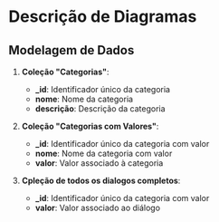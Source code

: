 # Descrição de Diagramas

## Modelagem de Dados

1. **Coleção "Categorias"**:
   - **_id**: Identificador único da categoria  
   - **nome**: Nome da categoria
   - **descrição**: Descrição da categoria

2. **Coleção "Categorias com Valores"**:
   - **_id**: Identificador único da categoria com valor
   - **nome**: Nome da categoria com valor
   - **valor**: Valor associado à categoria

3. **Cpleção de todos os dialogos completos**:
   - **_id**: Identificador único da categoria com valor
   - **valor**: Valor associado ao diálogo
